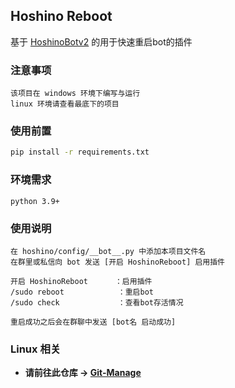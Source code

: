 ## Hoshino Reboot
基于 [HoshinoBotv2](https://github.com/Ice9Coffee/HoshinoBot) 的用于快速重启bot的插件

### 注意事项
```
该项目在 windows 环境下编写与运行
linux 环境请查看最底下的项目
```

### 使用前置
```bash
pip install -r requirements.txt
```

### 环境需求
```
python 3.9+
```

### 使用说明
```
在 hoshino/config/__bot__.py 中添加本项目文件名
在群里或私信向 bot 发送 [开启 HoshinoReboot] 启用插件

开启 HoshinoReboot      ：启用插件
/sudo reboot            ：重启bot
/sudo check             ：查看bot存活情况

重启成功之后会在群聊中发送 [bot名 启动成功]
```

### Linux 相关
- **请前往此仓库 -> [Git-Manage](https://github.com/KBVsent/Git-Manage)**
